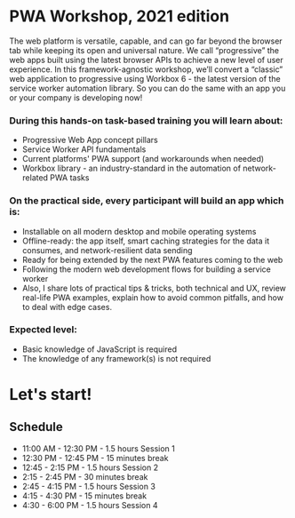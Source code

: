 # PWA Workshop, 2021 edition

The web platform is versatile, capable, and can go far beyond the browser tab while keeping its open and universal nature. We call “progressive” the web apps built using the latest browser APIs to achieve a new level of user experience. In this framework-agnostic workshop, we’ll convert a “classic” web application to progressive using Workbox 6 - the latest version of the service worker automation library. So you can do the same with an app you or your company is developing now!

### During this hands-on task-based training you will learn about:

* Progressive Web App concept pillars
* Service Worker API fundamentals
* Current platforms' PWA support (and workarounds when needed)
* Workbox library - an industry-standard in the automation of network-related PWA tasks

### On the practical side, every participant will build an app which is:

* Installable on all modern desktop and mobile operating systems
* Offline-ready: the app itself, smart caching strategies for the data it consumes, and network-resilient data sending
* Ready for being extended by the next PWA features coming to the web
* Following the modern web development flows for building a service worker
* Also, I share lots of practical tips & tricks, both technical and UX, review real-life PWA examples, explain how to avoid common pitfalls, and how to deal with edge cases.

### Expected level:

* Basic knowledge of JavaScript is required
* The knowledge of any framework(s) is not required

# Let's start!

## Schedule

* 11:00 AM - 12:30 PM - 1.5 hours Session 1
* 12:30 PM - 12:45 PM - 15 minutes break
* 12:45 - 2:15 PM - 1.5 hours Session 2
* 2:15 - 2:45 PM - 30 minutes break
* 2:45 - 4:15 PM - 1.5 hours Session 3
* 4:15 - 4:30 PM - 15 minutes break
* 4:30 - 6:00 PM - 1.5 hours Session 4
